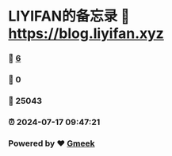 # LIYIFAN的备忘录 :link: https://blog.liyifan.xyz 
### :page_facing_up: [6](https://blog.liyifan.xyz/tag.html) 
### :speech_balloon: 0 
### :hibiscus: 25043 
### :alarm_clock: 2024-07-17 09:47:21 
### Powered by :heart: [Gmeek](https://github.com/Meekdai/Gmeek)
